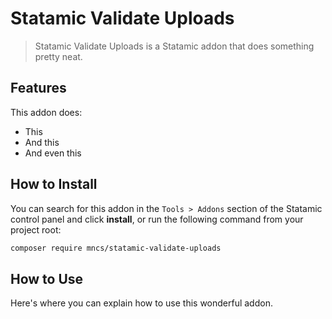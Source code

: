 # Statamic Validate Uploads

> Statamic Validate Uploads is a Statamic addon that does something pretty neat.

## Features

This addon does:

- This
- And this
- And even this

## How to Install

You can search for this addon in the `Tools > Addons` section of the Statamic control panel and click **install**, or run the following command from your project root:

``` bash
composer require mncs/statamic-validate-uploads
```

## How to Use

Here's where you can explain how to use this wonderful addon.
